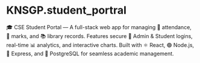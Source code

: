 # KNSGP.student_portral
🎓 CSE Student Portal — A full-stack web app for managing 🎯 attendance, 🧮 marks, and 📚 library records. Features secure 🔐 Admin &amp; Student logins, real-time 📊 analytics, and interactive charts. Built with ⚛️ React, 🟢 Node.js, 🚀 Express, and 🐘 PostgreSQL for seamless academic management.
